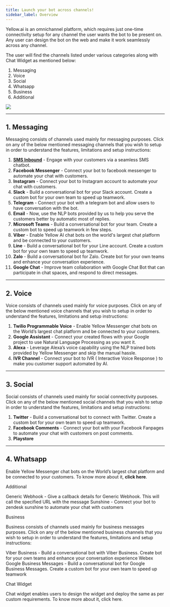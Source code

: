 ```yaml
---
title: Launch your bot across channels!
sidebar_label: Overview
---
```


Yellow.ai is an omnichannel platform, which requires just one-time connectivity setup for any channel the user wants the bot to be present on. Any user can design the bot on the web and make it work seamlessly across any channel.

The user will find the channels listed under various categories along with Chat Widget as mentioned below:

1. Messaging
2. Voice
3. Social
4. Whatsapp
5. Business
6. Additional

![](https://i.imgur.com/AtOYLGk.png)

---
## 1. Messaging

Messaging consists of channels used mainly for messaging purposes. Click on any of the below mentioned messaging channels that you wish to setup in order to understand the features, limitations and setup instructions: 

1. **[SMS Inbound](https://docs.yellow.ai/docs/platform_concepts/channelConfiguration/sms-outbound-india)** - Engage with your customers via a seamless SMS chatbot.
2. **Facebook Messenger** - Connect your bot to facebook messenger to automate your chat with customers.
3. **Instagram** - Connect your bot to Instagram account to automate your chat with customers.
4. **Slack** - Build a conversational bot for your Slack account. Create a custom bot for your own team to speed up teamwork.
5. **Telegram** - Connect your bot with a telegram bot and allow users to have conversation with the bot.
6. **Email** - Now, use the NLP bots provided by us to help you serve the customers better by automatic most of replies.
7. **Microsoft Teams** - Build a conversational bot for your team. Create a custom bot to speed up teamwork in few steps.
8. **Viber** - Enable Yellow AI chat bots on the world's largest chat platform and be connected to your customers.
9. **Line** - Build a conversational bot for your Line account. Create a custom bot for your own team to speed up teamwork.
10. **Zalo** - Build a conversational bot for Zalo. Create bot for your own teams and enhance your conversation experience.
11. **Google Chat** - Improve team collaboration with Google Chat Bot that can participate in chat spaces, and respond to direct messages.

---
## 2. Voice

Voice consists of channels used mainly for voice purposes. Click on any of the below mentioned voice channels that you wish to setup in order to understand the features, limitations and setup instructions:

1. **Twilio Programmable Voice** - Enable Yellow Messenger chat bots on the World’s largest chat platform and be connected to your customers.
2. **Google Assistant** - Connect your created flows with your Google project to use Natural Language Processing as you want it.
3. **Alexa** - Leverage Alexa’s voice capability using the NLP trained bots provided by Yellow Messenger and skip the manual hassle.
4. **IVR Channel** - Connect your bot to IVR ( Interactive Voice Response ) to make you customer support automated by AI.

---
## 3. Social

Social consists of channels used mainly for social connectivity purposes. Click on any of the below mentioned social channels that you wish to setup in order to understand the features, limitations and setup instructions:

1. **Twitter** - Build a conversational bot to connect with Twitter. Create a custom bot for your own team to speed up teamwork.
2. **Facebook Comments** - Connect your bot with your Facebook Fanpages to automate your chat with customers on post comments.
3. **Playstore**

---
## 4. Whatsapp

Enable Yellow Messenger chat bots on the World’s largest chat platform and be connected to your customers. To know more about it, **click here**. 

Additional

Generic Webhook - Give a callback details for Generic Webhook. This will call the specified URL with the message
Sunshine - Connect your bot to zendesk sunshine to automate your chat with customers


Business

Business consists of channels used mainly for business messages purposes. Click on any of the below mentioned business channels that you wish to setup in order to understand the features, limitations and setup instructions:

Viber Business - Build a conversational bot with Viber Business. Create bot for your own teams and enhance your conversation experience
Webex
Google Business Messages - Build a conversational bot for Google Business Messages. Create a custom bot for your own team to speed up teamwork


Chat Widget

Chat widget enables users to design the widget and deploy the same as per custom requirements. To know more about it, click here. 
